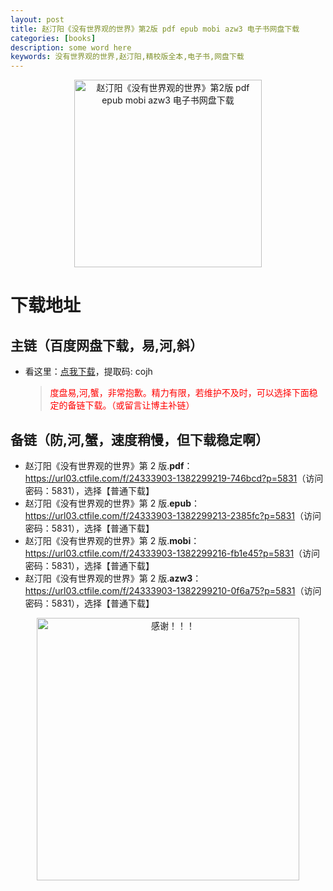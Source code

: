 ```yaml
---
layout: post
title: 赵汀阳《没有世界观的世界》第2版 pdf epub mobi azw3 电子书网盘下载
categories: [books]
description: some word here
keywords: 没有世界观的世界,赵汀阳,精校版全本,电子书,网盘下载
---
```


<div align="center"><img src="https://qweree.cn/wp-content/uploads/2024/10/mei-you-shi-jie-guan-de-shi-jie-tuya.jpg" alt="赵汀阳《没有世界观的世界》第2版 pdf epub mobi azw3 电子书网盘下载" width="300px" height="auto"></div>

# 下载地址

## 主链（百度网盘下载，易,河,斜）

- 看这里：[点我下载](https://pan.baidu.com/s/1iMXUbSbtZQZjDcqDmnWUyw?pwd=cojh)，提取码: cojh

  > <p style="color:red" >度盘易,河,蟹，非常抱歉。精力有限，若维护不及时，可以选择下面稳定的备链下载。（或留言让博主补链）</p>

## 备链（防,河,蟹，速度稍慢，但下载稳定啊）

- 赵汀阳《没有世界观的世界》第 2 版.**pdf**：<https://url03.ctfile.com/f/24333903-1382299219-746bcd?p=5831>（访问密码：5831），选择【普通下载】
- 赵汀阳《没有世界观的世界》第 2 版.**epub**：<https://url03.ctfile.com/f/24333903-1382299213-2385fc?p=5831>（访问密码：5831），选择【普通下载】
- 赵汀阳《没有世界观的世界》第 2 版.**mobi**：<https://url03.ctfile.com/f/24333903-1382299216-fb1e45?p=5831>（访问密码：5831），选择【普通下载】
- 赵汀阳《没有世界观的世界》第 2 版.**azw3**：<https://url03.ctfile.com/f/24333903-1382299210-0f6a75?p=5831>（访问密码：5831），选择【普通下载】

<div align="center"><img src="https://pic.imgdb.cn/item/661246bf68eb935713c7f81c.gif" alt="感谢！！！" width="420px" height="auto"/></div>
